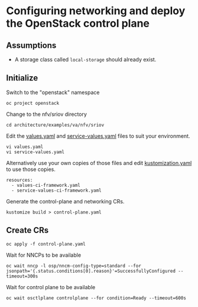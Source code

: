 # Configuring networking and deploy the OpenStack control plane

## Assumptions

- A storage class called `local-storage` should already exist.

## Initialize

Switch to the "openstack" namespace
```
oc project openstack
```
Change to the nfv/sriov directory
```
cd architecture/examples/va/nfv/sriov
```
Edit the [values.yaml](values.yaml) and
[service-values.yaml](service-values.yaml) files to suit 
your environment.
```
vi values.yaml
vi service-values.yaml
```
Alternatively use your own copies of those files and edit
[kustomization.yaml](kustomization.yaml) to use those copies.
```
resources:
  - values-ci-framework.yaml
  - service-values-ci-framework.yaml
```

Generate the control-plane and networking CRs.
```
kustomize build > control-plane.yaml
```

## Create CRs
```
oc apply -f control-plane.yaml
```

Wait for NNCPs to be available
```
oc wait nncp -l osp/nncm-config-type=standard --for jsonpath='{.status.conditions[0].reason}'=SuccessfullyConfigured --timeout=300s
```

Wait for control plane to be available
```
oc wait osctlplane controlplane --for condition=Ready --timeout=600s
```
